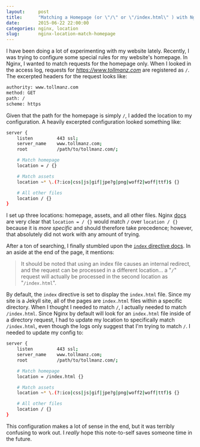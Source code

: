 ```yaml
---
layout:     post
title:      "Matching a Homepage (or \"/\" or \"/index.html\" ) with Nginx Location Blocks"
date:       2015-06-22 22:00:00
categories: nginx, location
slug:       nginx-location-match-homepage
---
```


I have been doing a lot of experimenting with my website lately. Recently, I was trying to configure some special rules for my website's homepage. In Nginx, I wanted to match requests for the homepage only. When I looked in the access log, requests for *https://www.tollmanz.com* are registered as `/`. The excerpted headers for the request looks like:

```bash
authority: www.tollmanz.com
method: GET
path: /
scheme: https
```

Given that the path for the homepage is simply `/`, I added the location to my configuration. A heavily excerpted configuration looked something like:

```bash
server {
    listen         443 ssl;
    server_name    www.tollmanz.com;
    root           /path/to/tollmanz.com/;

    # Match homepage
    location = / {}

    # Match assets
    location ~* \.(?:ico|css|js|gif|jpe?g|png|woff2|woff|ttf)$ {}

    # All other files
    location / {}
}
```

I set up three locations: homepage, assets, and all other files. Nginx [docs](http://nginx.org/en/docs/http/ngx_http_core_module.html#location) are very clear that `location = / {}` would match `/` over `location / {}` because it is *more specific* and should therefore take precedence; however, that absolutely did not work with any amount of trying.

After a ton of searching, I finally stumbled upon the [`index` directive docs](http://nginx.org/en/docs/http/ngx_http_index_module.html). In an aside at the end of the page, it mentions:

> It should be noted that using an index file causes an internal redirect, and the request can be processed in a different location... a "`/`" request will actually be processed in the second location as "`/index.html`".

By default, the `index` directive is set to display the `index.html` file. Since my site is a Jekyll site, all of the pages are `index.html` files within a specific directory. When I thought I needed to match `/`, I actually needed to match `/index.html`. Since Nginx by default will look for an `index.html` file inside of a directory request, I had to update my location to specifically match `/index.html`, even though the logs only suggest that I'm trying to match `/`. I needed to update my config to:

```bash
server {
    listen         443 ssl;
    server_name    www.tollmanz.com;
    root           /path/to/tollmanz.com/;

    # Match homepage
    location = /index.html {}

    # Match assets
    location ~* \.(?:ico|css|js|gif|jpe?g|png|woff2|woff|ttf)$ {}

    # All other files
    location / {}
}
```

This configuration makes a lot of sense in the end, but it was terribly confusing to work out. I *really* hope this note-to-self saves someone time in the future.
